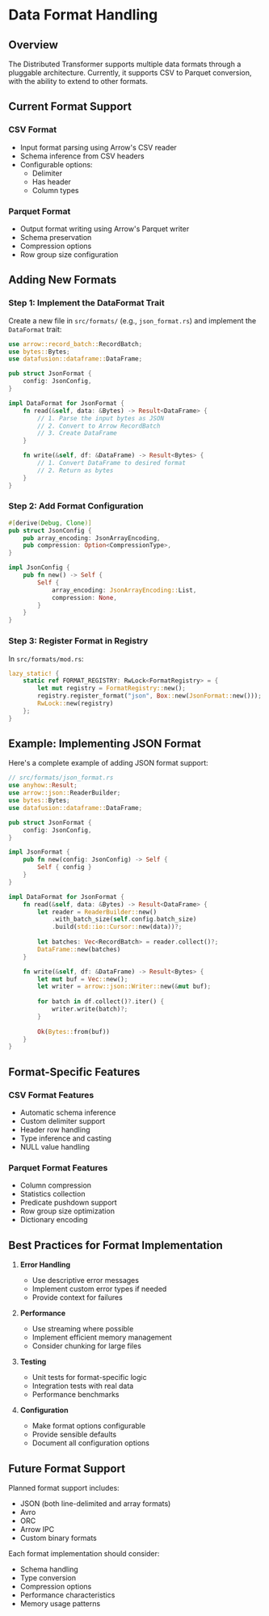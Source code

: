 # Data Format Handling

## Overview

The Distributed Transformer supports multiple data formats through a pluggable architecture. Currently, it supports CSV to Parquet conversion, with the ability to extend to other formats.

## Current Format Support

### CSV Format
- Input format parsing using Arrow's CSV reader
- Schema inference from CSV headers
- Configurable options:
  - Delimiter
  - Has header
  - Column types

### Parquet Format
- Output format writing using Arrow's Parquet writer
- Schema preservation
- Compression options
- Row group size configuration

## Adding New Formats

### Step 1: Implement the DataFormat Trait

Create a new file in `src/formats/` (e.g., `json_format.rs`) and implement the `DataFormat` trait:

```rust
use arrow::record_batch::RecordBatch;
use bytes::Bytes;
use datafusion::dataframe::DataFrame;

pub struct JsonFormat {
    config: JsonConfig,
}

impl DataFormat for JsonFormat {
    fn read(&self, data: &Bytes) -> Result<DataFrame> {
        // 1. Parse the input bytes as JSON
        // 2. Convert to Arrow RecordBatch
        // 3. Create DataFrame
    }

    fn write(&self, df: &DataFrame) -> Result<Bytes> {
        // 1. Convert DataFrame to desired format
        // 2. Return as bytes
    }
}
```

### Step 2: Add Format Configuration

```rust
#[derive(Debug, Clone)]
pub struct JsonConfig {
    pub array_encoding: JsonArrayEncoding,
    pub compression: Option<CompressionType>,
}

impl JsonConfig {
    pub fn new() -> Self {
        Self {
            array_encoding: JsonArrayEncoding::List,
            compression: None,
        }
    }
}
```

### Step 3: Register Format in Registry

In `src/formats/mod.rs`:

```rust
lazy_static! {
    static ref FORMAT_REGISTRY: RwLock<FormatRegistry> = {
        let mut registry = FormatRegistry::new();
        registry.register_format("json", Box::new(JsonFormat::new()));
        RwLock::new(registry)
    };
}
```

## Example: Implementing JSON Format

Here's a complete example of adding JSON format support:

```rust
// src/formats/json_format.rs
use anyhow::Result;
use arrow::json::ReaderBuilder;
use bytes::Bytes;
use datafusion::dataframe::DataFrame;

pub struct JsonFormat {
    config: JsonConfig,
}

impl JsonFormat {
    pub fn new(config: JsonConfig) -> Self {
        Self { config }
    }
}

impl DataFormat for JsonFormat {
    fn read(&self, data: &Bytes) -> Result<DataFrame> {
        let reader = ReaderBuilder::new()
            .with_batch_size(self.config.batch_size)
            .build(std::io::Cursor::new(data))?;
        
        let batches: Vec<RecordBatch> = reader.collect()?;
        DataFrame::new(batches)
    }

    fn write(&self, df: &DataFrame) -> Result<Bytes> {
        let mut buf = Vec::new();
        let writer = arrow::json::Writer::new(&mut buf);
        
        for batch in df.collect()?.iter() {
            writer.write(batch)?;
        }
        
        Ok(Bytes::from(buf))
    }
}
```

## Format-Specific Features

### CSV Format Features
- Automatic schema inference
- Custom delimiter support
- Header row handling
- Type inference and casting
- NULL value handling

### Parquet Format Features
- Column compression
- Statistics collection
- Predicate pushdown support
- Row group size optimization
- Dictionary encoding

## Best Practices for Format Implementation

1. **Error Handling**
   - Use descriptive error messages
   - Implement custom error types if needed
   - Provide context for failures

2. **Performance**
   - Use streaming where possible
   - Implement efficient memory management
   - Consider chunking for large files

3. **Testing**
   - Unit tests for format-specific logic
   - Integration tests with real data
   - Performance benchmarks

4. **Configuration**
   - Make format options configurable
   - Provide sensible defaults
   - Document all configuration options

## Future Format Support

Planned format support includes:
- JSON (both line-delimited and array formats)
- Avro
- ORC
- Arrow IPC
- Custom binary formats

Each format implementation should consider:
- Schema handling
- Type conversion
- Compression options
- Performance characteristics
- Memory usage patterns
